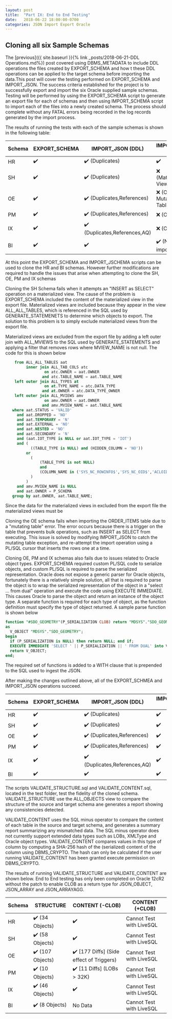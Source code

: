 ```yaml
---
layout: post
title:  "Part IX: End to End Testing"
date:   2018-06-22 18:00:00-0700
categories: JSON Import Export Oracle
---
```


## Cloning all six Sample Schemas

The [previous]({{ site.baseurl }}{% link _posts/2018-06-21-DDL Operations.md%}) post covered using DBMS_METADATA to include DDL operations the files created by EXPORT_SCHEMA and how t these DDL operations can be applied to the target schema before importing the data.This post will cover the testing performed on EXPORT_SCHEMA and IMPORT_JSON. The  success criteria established for the project is to successfully export and import the six Oracle supplied sample schemas. Testing will be performed by using the EXPORT_SCHEMA script to generate an export file for each of schemas and then using IMPORT_SCHEMA script to import each of the files into a newly created schema.  The process should complete without any FATAL errors being recorded in the log records generated by the import process. 

The results of running the tests with each of the sample schemas is shown in the following table:

| Schema | EXPORT_SCHEMA | IMPORT_JSON (DDL)            | IMPORT_JSON (DML)           |
| ------ | ------------- | ---------------------------- | --------------------------- |
| HR     | ✔️             | ✔️ (Duplicates)               | ✔️                           |
| SH     | ✔️             | ✔️ (Duplicates)               | ❌ (Materialized Views)      |
| OE     | ✔️             | ✔️ (Duplicates,References)    | ❌ (Objects, Mutating Table) |
| PM     | ✔️             | ✔️ (Duplicates,References)    | ❌ (Objects)                 |
| IX     | ✔️             | ✔️ (Duplicates,References,AQ) | ❌ (Objects)                 |
| BI     | ✔️             | ✔️                            | ✔️ (No data to import)       |

At this point the EXPORT_SCHEMA and IMPORT_JSCHEMA scripts can be used to clone the HR and BI schemas. However further modifications are required to handle the issues that arise when attempting to clone the SH, OE, PM and IX schemas

Cloning the SH Schema fails when it attempts an "INSERT as SELECT" operation on a materialized view. The cause of the problem is EXPORT_SCHEMA included the content of the materialized view in the export file. Materialized views are included because they appear in the view ALL_ALL_TABLES, which is referenced in the SQL used by GENERATE_STATEMENETS to determine which objects to export. The solution to this problem is to simply exclude materialized views from the export file.

Materialized views are excluded from the export file by adding a left outer join with ALL_MVIEWS to  the SQL used by GENERATE_STATEMENTS and applying a filter that removes rows where MVIEW_NAME is not null. The code for this is shown below

```SQL
    from ALL_ALL_TABLES aat
         inner join ALL_TAB_COLS atc
                 on atc.OWNER = aat.OWNER
                and atc.TABLE_NAME = aat.TABLE_NAME
    left outer join ALL_TYPES at
                 on at.TYPE_NAME = atc.DATA_TYPE
                and at.OWNER = atc.DATA_TYPE_OWNER
    left outer join ALL_MVIEWS amv
		         on amv.OWNER = aat.OWNER
		        and amv.MVIEW_NAME = aat.TABLE_NAME
   where aat.STATUS = 'VALID'
     and aat.DROPPED = 'NO'
     and aat.TEMPORARY = 'N'
     and aat.EXTERNAL = 'NO'
     and aat.NESTED = 'NO'
     and aat.SECONDARY = 'N'
     and (aat.IOT_TYPE is NULL or aat.IOT_TYPE = 'IOT')
     and (
           ((TABLE_TYPE is NULL) and (HIDDEN_COLUMN = 'NO'))
         or 
           (
               (TABLE_TYPE is not NULL) 
               and 
               (COLUMN_NAME in ('SYS_NC_ROWINFO$','SYS_NC_OID$','ACLOID','OWNERID'))
           )
         )        
	 and amv.MVIEW_NAME is NULL
     and aat.OWNER = P_SCHEMA
   group by aat.OWNER, aat.TABLE_NAME;
```

Since the data for the materialized views in excluded from the export file the materialized views must be 

Cloning the OE schema fails when importing the ORDER_ITEMS table due to a  "mutating table" error. The error occurs because there is a trigger on the table that prevents bulk operations, such as INSERT as SELECT from executing. This issue is solved by modifying IMPORT_JSON to catch the mutating table exception, and re-attempt the import operation using a PL/SQL cursor that inserts the rows one at a time.

Cloning OE, PM and IX schemas also fails due to issues related to Oracle object types. EXPORT_SCHEMA required custom PL/SQL code to serialize objects, and custom PL/SQL is required to parse the serialized representation. Oracle does not expose a generic parser for Oracle objects, fortunately there is a relatively simple solution, all that is required to parse the object is to wrap the serialized representation of the object in a "select ... from dual" operation and execute the code using EXECUTE IMMEDIATE. This causes Oracle to parse the object and return an instance of the object type. A separate function is required for each type of object, as the function definition must specify the type of object returned. A sample parse function is shown below

```SQL
function "#SDO_GEOMETRY"(P_SERIALIZATION CLOB) return "MDSYS"."SDO_GEOMETRY"
as
  V_OBJECT "MDSYS"."SDO_GEOMETRY";
begin
  if (P_SERIALIZATION is NULL) then return NULL; end if;
  EXECUTE IMMEDIATE 'SELECT ' || P_SERIALIZATION || ' FROM DUAL' into V_OBJECT;
  return V_OBJECT;
end;
```

The required set of functions is  added to a WITH clause that is prepended to the SQL used to ingest the JSON.

After making the changes outlined above, all of the EXPORT_SCHMEA and IMPORT_JSON operations succeed. 

| Schema | EXPORT_SCHEMA | IMPORT_JSON (DDL)            | IMPORT_JSON (DML) |
| ------ | ------------- | ---------------------------- | ----------------- |
| HR     | ✔️             | ✔️ (Duplicates)               | ✔️                 |
| SH     | ✔️             | ✔️ (Duplicates)               | ✔️                 |
| OE     | ✔️             | ✔️ (Duplicates,References)    | ✔️                 |
| PM     | ✔️             | ✔️ (Duplicates,References)    | ✔️                 |
| IX     | ✔️             | ✔️ (Duplicates,References,AQ) | ✔️                 |
| BI     | ✔️             | ✔️                            | ✔️                 |

The scripts VALIDATE_STRUCTURE.sql and VALIDATE_CONTENT.sql, located in the test folder, test  the fidelity of the cloned schema. VALIDATE_STRUCTURE use the ALL_OBJECTS view  to compare the structure of the source and target schema  ane generates a report showing any consistencies detected. 

VALIDATE_CONTENT uses the SQL minus operator to compare the content of each table in the source and target schema, and generates a summary report summarizing any mismatched data.  The SQL minus operator does not  currently support extended data types such as LOBs, XMLType and Oracle object types. VALIDATE_CONTENT compares values in this type of column by computing a SHA-256 hash of the (serialized) content of the column using DBMS_CRYPTO. The hash can only be calculated if the user running VALIDATE_CONTENT has been granted execute permission on DBMS_CRYPTO.

The results of running VALIDATE_STRUCTURE and VALIDATE_CONTENT are shown below. End to End testing has only been completed on Oracle 12cR2 without the patch to enable CLOB as a return type for JSON_OBJECT, JSON_ARRAY and JSON_ARRAYAGG.

| Schema | STRUCTURE       | CONTENT (-CLOB)                         | CONTENT (+CLOB)          |
| ------ | --------------- | --------------------------------------- | ------------------------ |
| HR     | ✔️ (34 Objects)  | ✔️                                       | Cannot Test with LiveSQL |
| SH     | ✔️ (58 Objects)  | ✔️                                       | Cannot Test with LiveSQL |
| OE     | ✔️ (107 Objects) | ✔️ [177 Diffs] (Side effect of Triggers) | Cannot Test with LiveSQL |
| PM     | ✔️ (10 Objects)  | ✔️ [11 Diffs]  (LOBs > 32K)              | Cannot Test with LiveSQL |
| IX     | ✔️ (46 Objects)  | ✔️                                       | Cannot Test with LiveSQL |
| BI     | ✔️ (8 Objects)   | No Data                                 | Cannot Test with LiveSQL |

